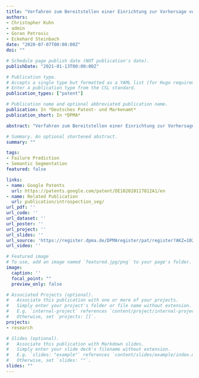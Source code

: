 ```yaml
---
title: "Verfahren zum Bereitstellen einer Einrichtung zur Vorhersage von Fehlern beim Verarbeiten von Bilddaten, Einrichtung zum Vorhersagen von Segmentierungsfehlern und Kraftfahrzeug"
authors:
- Christopher Kuhn
- admin
- Goran Petrovic
- Eckehard Steinbach
date: "2020-07-07T00:00:00Z"
doi: ""

# Schedule page publish date (NOT publication's date).
publishDate: "2021-01-13T00:00:00Z"

# Publication type.
# Accepts a single type but formatted as a YAML list (for Hugo requirements).
# Enter a publication type from the CSL standard.
publication_types: ["patent"]

# Publication name and optional abbreviated publication name.
publication: In *Deutsches Patent- und Markenamt*
publication_short: In *DPMA*

abstract: "Verfahren zum Bereitstellen einer Einrichtung zur Vorhersage von Fehlern beim Verarbeiten von Bilddaten, Einrichtung zum Vorhersagen von Segmentierungsfehlern und Kraftfahrzeug"

# Summary. An optional shortened abstract.
summary: ""

tags:
- Failure Prediction
- Semantic Segmentation
featured: false

links:
- name: Google Patents
  url: https://patents.google.com/patent/DE102020117812A1/en
- name: Related Publication
  url: publication/introspection_seg/
url_pdf: ''
url_code: ''
url_dataset: ''
url_poster: ''
url_project: ''
url_slides: ''
url_source: 'https://register.dpma.de/DPMAregister/pat/register?AKZ=1020201178123'
url_video: ''

# Featured image
# To use, add an image named `featured.jpg/png` to your page's folder.
image:
  caption: ''
  focal_point: ""
  preview_only: false

# Associated Projects (optional).
#   Associate this publication with one or more of your projects.
#   Simply enter your project's folder or file name without extension.
#   E.g. `internal-project` references `content/project/internal-project/index.md`.
#   Otherwise, set `projects: []`.
projects:
- research

# Slides (optional).
#   Associate this publication with Markdown slides.
#   Simply enter your slide deck's filename without extension.
#   E.g. `slides: "example"` references `content/slides/example/index.md`.
#   Otherwise, set `slides: ""`.
slides: ""
---
```

